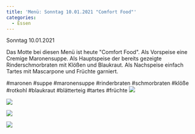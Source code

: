 ```yaml
---
title: 'Menü: Sonntag 10.01.2021 "Comfort Food"'
categories:
  - Essen
---
```


Sonntag 10.01.2021

Das Motte bei diesen Menü ist heute "Comfort Food".
Als Vorspeise eine Cremige Maronensuppe.
Als Hauptspeise der bereits gezeigte Rinderschmorbraten mit Klößen und Blaukraut.
Als Nachspeise einfach Tartes mit Mascarpone und Früchte garniert.

#maronen #suppe #maronensuppe #rinderbraten #schmorbraten #klöße #rotkohl #blaukraut #blätterteig #tartes #früchte
![](..\..\.\assets\2021-01-10-sonntag-comfortfood\1.jpg)

![](..\..\.\assets\2021-01-10-sonntag-comfortfood\2.jpg)

![](..\..\.\assets\2021-01-10-sonntag-comfortfood\3.jpg)

![](..\..\.\assets\2021-01-10-sonntag-comfortfood\4.jpg)


